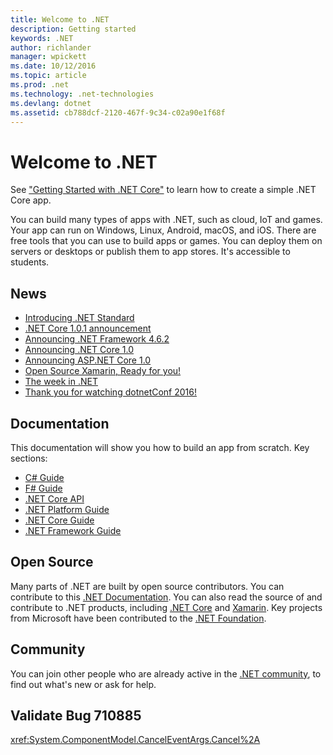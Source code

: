 ```yaml
---
title: Welcome to .NET
description: Getting started
keywords: .NET
author: richlander
manager: wpickett
ms.date: 10/12/2016
ms.topic: article
ms.prod: .net
ms.technology: .net-technologies
ms.devlang: dotnet
ms.assetid: cb788dcf-2120-467f-9c34-c02a90e1f68f
---
```


# Welcome to .NET

See ["Getting Started with .NET Core"](core/getting-started.md) to learn how to create a simple .NET Core app. 

You can build many types of apps with .NET, such as cloud, IoT and games. Your app can run on Windows, Linux, Android, macOS, and iOS. There are free tools that you can use to build apps or games. You can deploy them on servers or desktops or publish them to app stores. It's accessible to students.

## News

- [Introducing .NET Standard](https://blogs.msdn.microsoft.com/dotnet/2016/09/26/introducing-net-standard/)
- [.NET Core 1.0.1 announcement](https://blogs.msdn.microsoft.com/dotnet/2016/09/13/announcing-september-2016-updates-for-net-core-1-0/)
- [Announcing .NET Framework 4.6.2](https://blogs.msdn.microsoft.com/dotnet/2016/08/02/announcing-net-framework-4-6-2/)
- [Announcing .NET Core 1.0](https://blogs.msdn.microsoft.com/dotnet/announcing-net-core-1-0)
- [Announcing ASP.NET Core 1.0](https://blogs.msdn.microsoft.com/webdev/2016/06/27/announcing-asp-net-core-1-0/)
- [Open Source Xamarin, Ready for you!](https://blog.xamarin.com/live-from-evolve-open-source-xamarin-ready-for-you/)
- [The week in .NET](https://blogs.msdn.microsoft.com/dotnet/tag/week-in-net/)
- [Thank you for watching dotnetConf 2016!](https://blogs.msdn.microsoft.com/dotnet/2016/06/09/thank-you-for-watching-dotnetconf-2016/)

## Documentation

This documentation will show you how to build an app from scratch. Key sections:

- [C# Guide](csharp/index.md)
- [F# Guide](fsharp/index.md)
- [.NET Core API](../api/index.md)
- [.NET Platform Guide](standard/index.md)
- [.NET Core Guide](core/index.md)
- [.NET Framework Guide](framework/index.md)

## Open Source

Many parts of .NET are built by open source contributors. You can contribute to this [.NET Documentation](https://github.com/dotnet/core-docs). You can also read the source of and contribute to .NET products, including [.NET Core](https://github.com/dotnet/core) and [Xamarin](http://open.xamarin.com). Key projects from Microsoft have been contributed to the [.NET Foundation](http://dotnetfoundation.org).

## Community

You can join other people who are already active in the [.NET community](https://www.microsoft.com/net/community), to find out what's new or ask for help.

## Validate Bug 710885
<xref:System.ComponentModel.CancelEventArgs.Cancel%2A>